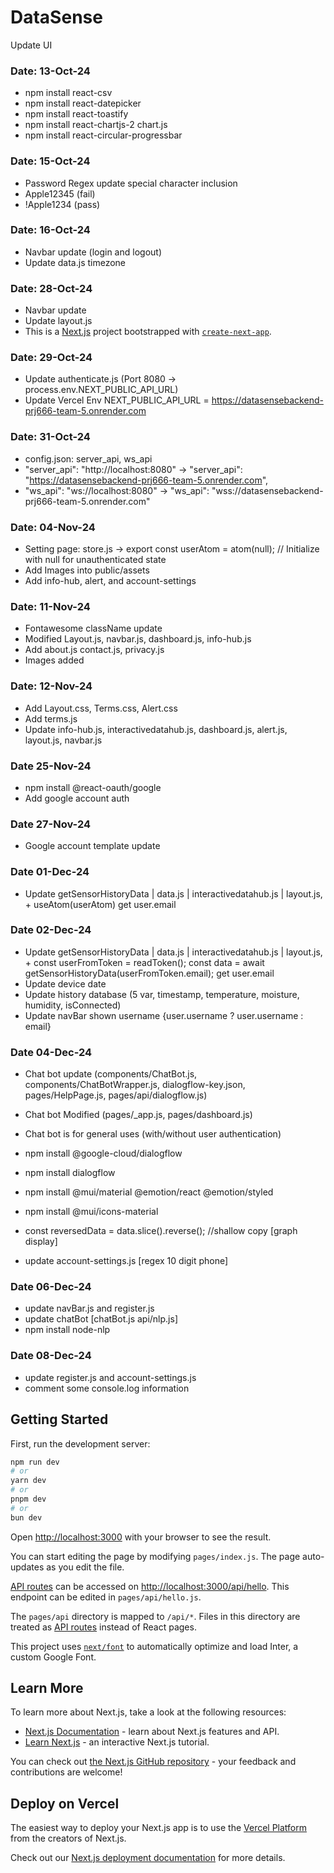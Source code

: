 # DataSense

Update UI
### Date: 13-Oct-24
- npm install react-csv
- npm install react-datepicker
- npm install react-toastify
- npm install react-chartjs-2 chart.js
- npm install react-circular-progressbar

### Date: 15-Oct-24
- Password Regex update special character inclusion
- Apple12345 (fail)
- !Apple1234 (pass)

### Date: 16-Oct-24
- Navbar update (login and logout)
- Update data.js timezone

### Date: 28-Oct-24
- Navbar update
- Update layout.js
- This is a [Next.js](https://nextjs.org/) project bootstrapped with [`create-next-app`](https://github.com/vercel/next.js/tree/canary/packages/create-next-app).

### Date: 29-Oct-24
- Update authenticate.js (Port 8080 -> process.env.NEXT_PUBLIC_API_URL)
- Update Vercel Env NEXT_PUBLIC_API_URL = https://datasensebackend-prj666-team-5.onrender.com

### Date: 31-Oct-24
- config.json: server_api, ws_api
- "server_api": "http://localhost:8080" ->  "server_api": "https://datasensebackend-prj666-team-5.onrender.com",
- "ws_api": "ws://localhost:8080" ->   "ws_api": "wss://datasensebackend-prj666-team-5.onrender.com"

### Date: 04-Nov-24
- Setting page: store.js -> export const userAtom = atom(null); // Initialize with null for unauthenticated state
- Add Images into public/assets
- Add info-hub, alert, and account-settings

### Date: 11-Nov-24
- Fontawesome className update
- Modified Layout.js, navbar.js, dashboard.js, info-hub.js
- Add about.js contact.js, privacy.js
- Images added

### Date: 12-Nov-24
- Add Layout.css, Terms.css, Alert.css
- Add terms.js
- Update info-hub.js, interactivedatahub.js, dashboard.js, alert.js, layout.js, navbar.js

### Date 25-Nov-24
- npm install @react-oauth/google
- Add google account auth

### Date 27-Nov-24
- Google account template update

### Date 01-Dec-24
- Update getSensorHistoryData | data.js | interactivedatahub.js | layout.js, + useAtom(userAtom) get user.email

### Date 02-Dec-24
- Update getSensorHistoryData | data.js | interactivedatahub.js | layout.js, + const userFromToken = readToken(); const data = await getSensorHistoryData(userFromToken.email); get user.email
- Update device date
- Update history database (5 var, timestamp, temperature, moisture, humidity, isConnected)
- Update navBar shown username {user.username ? user.username : email}

### Date 04-Dec-24
- Chat bot update (components/ChatBot.js, components/ChatBotWrapper.js, dialogflow-key.json, pages/HelpPage.js, pages/api/dialogflow.js)
- Chat bot Modified (pages/_app.js, pages/dashboard.js)
- Chat bot is for general uses (with/without user authentication)
- npm install @google-cloud/dialogflow
- npm install dialogflow
- npm install @mui/material @emotion/react @emotion/styled
- npm install @mui/icons-material

- const reversedData = data.slice().reverse(); //shallow copy [graph display]
- update account-settings.js [regex 10 digit phone]

### Date 06-Dec-24
- update navBar.js and register.js
- update chatBot [chatBot.js api/nlp.js]
- npm install node-nlp

### Date 08-Dec-24
- update register.js and account-settings.js
- comment some console.log information

## Getting Started

First, run the development server:

```bash
npm run dev
# or
yarn dev
# or
pnpm dev
# or
bun dev
```

Open [http://localhost:3000](http://localhost:3000) with your browser to see the result.

You can start editing the page by modifying `pages/index.js`. The page auto-updates as you edit the file.

[API routes](https://nextjs.org/docs/api-routes/introduction) can be accessed on [http://localhost:3000/api/hello](http://localhost:3000/api/hello). This endpoint can be edited in `pages/api/hello.js`.

The `pages/api` directory is mapped to `/api/*`. Files in this directory are treated as [API routes](https://nextjs.org/docs/api-routes/introduction) instead of React pages.

This project uses [`next/font`](https://nextjs.org/docs/basic-features/font-optimization) to automatically optimize and load Inter, a custom Google Font.

## Learn More

To learn more about Next.js, take a look at the following resources:

- [Next.js Documentation](https://nextjs.org/docs) - learn about Next.js features and API.
- [Learn Next.js](https://nextjs.org/learn) - an interactive Next.js tutorial.

You can check out [the Next.js GitHub repository](https://github.com/vercel/next.js/) - your feedback and contributions are welcome!

## Deploy on Vercel

The easiest way to deploy your Next.js app is to use the [Vercel Platform](https://vercel.com/new?utm_medium=default-template&filter=next.js&utm_source=create-next-app&utm_campaign=create-next-app-readme) from the creators of Next.js.

Check out our [Next.js deployment documentation](https://nextjs.org/docs/deployment) for more details.
